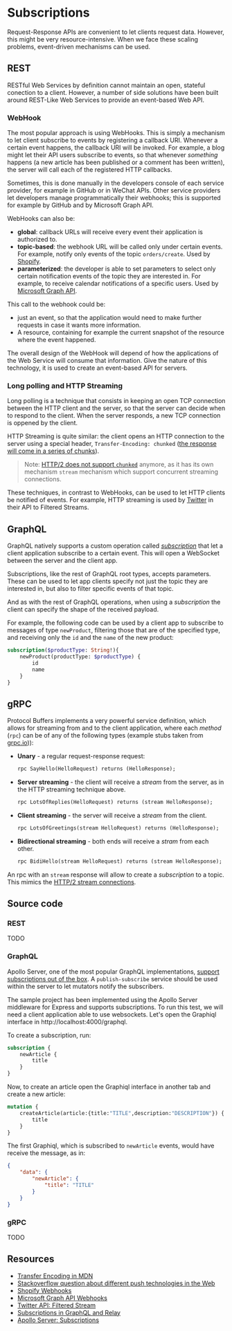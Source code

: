 # Subscriptions
Request-Response APIs are convenient to let clients request data. However, this might be very resource-intensive. When we face these scaling problems, event-driven mechanisms can be used.

## REST
RESTful Web Services by definition cannot maintain an open, stateful conection to a client. However, a number of side solutions have been built around REST-Like Web Services to provide an event-based Web API.

### WebHook
The most popular approach is using WebHooks. This is simply a mechanism to let client subscribe to events by registering a callback URI. Whenever a certain event happens, the callback URI will be invoked. For example, a blog might let their API users subscribe to events, so that whenever _something_ happens (a new article has been published or a comment has been written), the server will call each of the registered HTTP callbacks.

Sometimes, this is done manually in the developers console of each service provider, for example in GitHub or in WeChat APIs. Other service providers let developers manage programmatically their webhooks; this is supported for example by GitHub and by Microsoft Graph API.

WebHooks can also be:
* **global**: callback URLs will receive every event their application is authorized to.
* **topic-based**: the webhook URL will be called only under certain events. For example, notify only events of the topic `orders/create`. Used by [Shopify][Shopify Webhooks].
* **parameterized**: the developer is able to set parameters to select only certain notification events of the topic they are interested in. For example, to receive calendar notifications of a specific users. Used by [Microsoft Graph API][Microsoft Graph API Webhooks].

This call to the webhook could be:
* just an event, so that the application would need to make further requests in case it wants more information.
* A resource, containing for example the current snapshot of the resource where the event happened.

The overall design of the WebHook will depend of how the applications of the Web Service will consume that information. Give the nature of this technology, it is used to create an event-based API for servers.

### Long polling and HTTP Streaming
Long polling is a technique that consists in keeping an open TCP connection between the HTTP client and the server, so that the server can decide when to respond to the client. When the server responds, a new TCP connection is oppened by the client.

HTTP Streaming is quite similar: the client opens an HTTP connection to the server using a special header, `Transfer-Encoding: chunked` ([the response will come in a series of chunks][Transfer Encoding in MDN]).

> Note: [HTTP/2 does not support `chunked`][HTTP/2 (RFC 7540)] anymore, as it has its own mechanism `stream` mechanism which support concurrent streaming connections.

These techniques, in contrast to WebHooks, can be used to let HTTP clients be notified of events. For example, HTTP streaming is used by [Twitter][Twitter API: Filtered Stream] in their API to Filtered Streams.

## GraphQL
GraphQL natively supports a custom operation called [_subscription_][Subscriptions in GraphQL and Relay] that let a client application subscribe to a certain event. This will open a WebSocket between the server and the client app.

Subscriptions, like the rest of GraphQL root types, accepts parameters. These can be used to let app clients specify not just the topic they are interested in, but also to filter specific events of that topic.

And as with the rest of GraphQL operations, when using a _subscription_ the client can specify the shape of the received payload.

For example, the following code can be used by a client app to subscribe to messages of type `newProduct`, filtering those that are of the specified type, and receiving only the `id` and the `name` of the new product:

```graphql
subscription($productType: String!){
    newProduct(productType: $productType) {
        id
        name
    }
}
```

## gRPC
Protocol Buffers implements a very powerful service definition, which allows for streaming from and to the client application, where each _method_ (`rpc`) can be of any of the following types (example stubs taken from [grpc.io](https://grpc.io/docs/what-is-grpc/core-concepts/))):

* **Unary** - a regular request-response request:

    ```proto
    rpc SayHello(HelloRequest) returns (HelloResponse);
    ```

* **Server streaming** - the client will receive a _stream_ from the server, as in the HTTP streaming technique above.

    ```proto
    rpc LotsOfReplies(HelloRequest) returns (stream HelloResponse);
    ```

* **Client streaming** - the server will receive a _stream_ from the client.

    ```proto
    rpc LotsOfGreetings(stream HelloRequest) returns (HelloResponse);
    ```

* **Bidirectional streaming** - both ends will receive a _stram_ from each other.

    ```proto
    rpc BidiHello(stream HelloRequest) returns (stream HelloResponse);
    ```

An rpc with an `stream` response will allow to create a _subscription_ to a topic. This mimics the [HTTP/2 stream connections][HTTP/2 (RFC 7540)].

## Source code

### REST
TODO

### GraphQL
Apollo Server, one of the most popular GraphQL implementations, [support subscriptions out of the box][Apollo Server: Subscriptions]. A `publish-subscribe` service should be used within the server to let mutators notify the subscribers.

The sample project has been implemented using the Apollo Server middleware for Express and supports subscriptions. To run this test, we will need a client application able to use websockets. Let's open the Graphiql interface in http://localhost:4000/graphql.

To create a subscription, run:

```graphql
subscription {
    newArticle {
        title
    }
}
```

Now, to create an article open the Graphiql interface in another tab and create a new article:

```graphql
mutation {
    createArticle(article:{title:"TITLE",description:"DESCRIPTION"}) {
        title
    }
}
```

The first Graphiql, which is subscribed to `newArticle` events, would have receive the message, as in:

```json
{
    "data": {
        "newArticle": {
            "title": "TITLE"
        }
    }
}
```

### gRPC
TODO

## Resources
* [Transfer Encoding in MDN][]
* [Stackoverflow question about different push technologies in the Web](https://stackoverflow.com/questions/12555043/my-understanding-of-http-polling-long-polling-http-streaming-and-websockets)
* [Shopify Webhooks][]
* [Microsoft Graph API Webhooks][]
* [Twitter API: Filtered Stream][]
* [Subscriptions in GraphQL and Relay][]
* [Apollo Server: Subscriptions][]

[Transfer Encoding in MDN]: https://developer.mozilla.org/en-US/docs/Web/HTTP/Headers/Transfer-Encoding
[HTTP/2 (RFC 7540)]: https://tools.ietf.org/html/rfc7540
[Shopify Webhooks]: https://shopify.dev/docs/admin-api/rest/reference/events/webhook
[Microsoft Graph API Webhooks]: https://docs.microsoft.com/en-us/graph/api/resources/webhooks?view=graph-rest-1.0
[Twitter API: Filtered Stream]: https://developer.twitter.com/en/docs/twitter-api/tweets/filtered-stream/introduction
[Subscriptions in GraphQL and Relay]: https://graphql.org/blog/subscriptions-in-graphql-and-relay/
[Apollo Server: Subscriptions]: https://www.apollographql.com/docs/apollo-server/data/subscriptions/